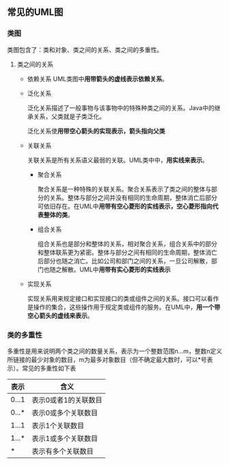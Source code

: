 ## 常见的UML图

### 类图

类图包含了：类和对象、类之间的关系、类之间的多重性。

1. 类之间的关系

   - 依赖关系
     UML类图中**用带箭头的虚线表示依赖关系**。

   - 泛化关系

     泛化关系描述了一般事物与该事物中的特殊种类之间的关系。Java中的继承关系，父类就是子类泛化。

     泛化关系使**用带空心箭头的实现表示，箭头指向父类**

   - 关联关系

     关联关系是所有关系语义最弱的关联。UML类中中，**用实线来表示**。

     - 聚合关系

       聚合关系是一种特殊的关联关系。聚合关系表示了类之间的整体与部分的关系。整体与部分之间并没有相同的生命周期，整体消亡后部分可依旧存在。在UML中**用带有空心菱形的实线表示，空心菱形指向代表整体的类**。

     - 组合关系

       组合关系也是部分和整体的关系，相对聚合关系，组合关系中的部分和整体联系更为紧密。整体与部分之间有相同的生命周期，整体消亡后部分也随之消亡。比如公司和部门之间的关系，一旦公司解散，部门也随之解散。UML中**用带有实心菱形的实线表示**

   - 实现关系

     实现关系用来规定接口和实现接口的类或组件之间的关系。接口可以看作是操作的集合，这些操作用于规定类或组件的服务。在UML中，**用一个带空心箭头的虚线来表示**。


### 类的多重性

多重性是用来说明两个类之间的数量关系，表示为一个整数范围n...m，整数n定义所链接的最少对象的数目，m为最多对象数目（但不确定最大数时，可以*号表示）。常见的多重性如下表

| 表示  | 含义                 |
| ----- | -------------------- |
| 0...1 | 表示0或者1的关联数目 |
| 0...* | 表示0或多个关联数目  |
| 1...1 | 表示1个关联数目      |
| 1...* | 表示1或多个关联数目  |
| *     | 表示有多个关联数目   |